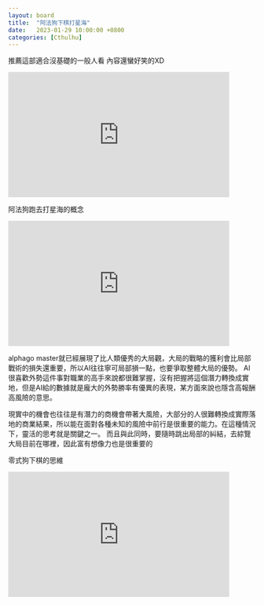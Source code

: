 ```yaml
---
layout: board
title:  "阿法狗下棋打星海"
date:   2023-01-29 10:00:00 +0800
categories: [Cthulhu]
---
```


推薦這部適合沒基礎的一般人看   內容還蠻好笑的XD
<iframe width="450" height="255" src="https://www.youtube.com/embed/ludNfWyar8g" title="YouTube video player" frameborder="0" ></iframe>  

阿法狗跑去打星海的概念
<iframe width="450" height="255" src="https://www.youtube.com/embed/7Zggz9H3c08" title="YouTube video player" frameborder="0" ></iframe>  

alphago master就已經展現了比人類優秀的大局觀，大局的戰略的獲利會比局部戰術的損失還重要，所以AI往往寧可局部損一點，也要爭取整體大局的優勢。
AI很喜歡外勢這件事對職業的高手來說都很難掌握，沒有把握將這個潛力轉換成實地，但是AI給的數據就是龐大的外勢勝率有優異的表現，某方面來說也隱含高報酬高風險的意思。

現實中的機會也往往是有潛力的商機會帶著大風險，大部分的人很難轉換成實際落地的商業結果，所以能在面對各種未知的風險中前行是很重要的能力。在這種情況下，靈活的思考就是關鍵之一。
而且與此同時，要隨時跳出局部的糾結，去綜覽大局目前在哪裡，因此富有想像力也是很重要的


零式狗下棋的思維  
<iframe width="450" height="255" src="https://www.youtube.com/embed/m13QHNMHAa4" title="YouTube video player" frameborder="0" ></iframe>  